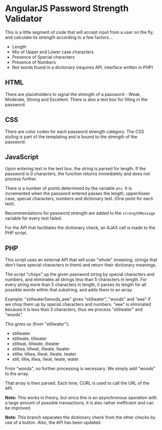 # AngularJS Password Strength Validator

This is a little segment of code that will accept input from a user on the fly, and calculate its strength according to a few factors...
- Length
- Mix of Upper and Lower case characters
- Presence of Special characters
- Presence of Numbers
- Not words found in a dictionary (requires API, interface written in PHP)

## HTML
There are placeholders to signal the strength of a password - Weak, Moderate, Strong and Excellent. There is also a text box for filling in the password.

## CSS
There are color codes for each password strength category. The CSS styling is part of the templating and is bound to the strength of the password.

## JavaScript
Upon entering text in the text box, the string is parsed for length. If the password is 0 characters, the function returns immediately and does not process further.

There is a number of points determined by the variable `pts`. It is incremented when the password entered passes the length, upper/lower case, special characters, numbers and dictionary test. (One point for each test).

Recommendations for password strength are added to the `strengthMessage` variable for every test failed.

For the API that facilitates the dictionary check, an AJAX call is made to the PHP script.

## PHP
This script uses an external API that will scan "whole" (meaning, strings that don't have special characters in them) and return their dictionary meanings.

The script "chops" up the given password string by special characters and numbers, and eliminates all strings less than 5 characters in length. For every string more than 5 characters in length, it parses its length for all possible words within that substring, and adds them to an array.

Example: "stillwater5woods_eee" gives "stillwater", "woods" and "eee" if we chop them up by special characters and numbers. "eee" is eliminated because it is less than 5 characters, thus we process "stillwater" and "woods". 

This gives us (from "stillwater"):
- stillwater
- stillwate, tillwater
- stillwat, tillwate, illwater
- stillwa, tillwat, illwate, llwater
- stillw, tillwa, illwat, llwate, lwater
- still, tillw, illwa, llwat, lwate, water

From "woods", no further processing is necessary. We simply add "woods" to the array.

That array is then parsed. Each time, CURL is used to call the URL of the API.

**Note:** This works in theory, but since this is an asynchronous operation with a large amount of possible transactions, it is also rather inefficient and can be improved.

**Note:** This branch separates the dictionary check from the other checks by use of a button. Also, the API has been updated.